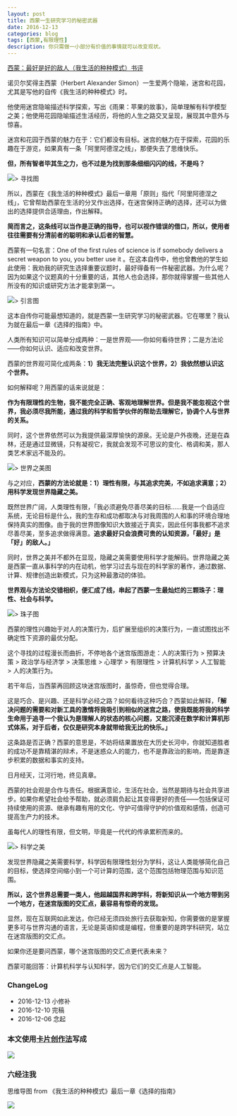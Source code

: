 ```yaml
---
layout: post
title: 西蒙一生研究学习的秘密武器
date: 2016-12-13
categories: blog
tags: [西蒙,有限理性]
description: 你只需做一小部分有价值的事情就可以改变现状。
---
```


[西蒙：最好是好的敌人（我生活的种种模式）书评](https://book.douban.com/review/8227148/)

诺贝尔奖得主西蒙（Herbert Alexander Simon）一生爱两个隐喻，迷宫和花园，尤其是写他的自传《我生活的种种模式》时。

他使用迷宫隐喻描述科学探索，写出《雨果：苹果的故事》，简单理解有科学模型之美；他使用花园隐喻描述生活经历，将他的人生之路交叉呈现，展现其中意外与惊喜。

迷宫和花园于西蒙的魅力在于：它们都没有目标。迷宫的魅力在于探索，花园的乐趣在于游览，如果真有一条「阿里阿德涅之线」，那便失去了思维快乐。

**但，所有智者毕其生之力，也不过是为找到那条细细闪闪的线，不是吗？**

![>  寻找图](http://openmindclub.qiniudn.com/omt/SimonMaze04.png)

所以，西蒙在《我生活的种种模式》最后一章用「原则」指代「阿里阿德涅之线」，它曾帮助西蒙在生活的分叉作出选择，在迷宫保持正确的选择，还可以为做出的选择提供合适理由，作出解释。

**简而言之，这条线可以当作是正确的指导，也可以视作错误的借口，所以，使用者往往需要有分清前者的聪明和承认后者的智慧。**

西蒙有一句名言：One of the first rules of science is if somebody delivers a secret weapon to you, you better use it 。在这本自传中，他也曾教他的学生如此使用：我劝我的研究生选择重要议题时，最好得备有一件秘密武器。为什么呢？因为如果这个议题真的十分重要的话，其他人也会选择，那你就得掌握一些其他人所没有的知识或研究方法才能拿到第一。

![> 引言图](http://openmindclub.qiniudn.com/omt/SimonMaze02.png)

这本自传你可能最想知道的，就是西蒙一生研究学习的秘密武器。它在哪里？我认为就在最后一章《选择的指南》中。

人类所有知识可以简单分成两种：一是世界观——你如何看待世界；二是方法论——你如何认识、适应和改变世界。

西蒙的世界观可简化成两条：**1）我无法完整认识这个世界，2）我依然想认识这个世界。**

如何解释呢？用西蒙的话来说就是：

**作为有限理性的生物，我不能完全正确、客观地理解世界。但是我不能忽视这个世界，我必须尽我所能，通过我的科学和哲学伙伴的帮助去理解它，协调个人与世界的关系。**

同时，这个世界依然可以为我提供最深厚愉快的源泉。无论是户外夜晚，还是在森林，还是通过显微镜，只有凝视它，我就会发现不可思议的变化、格调和美，那人类艺术家远不能及的。

![> 世界之美图](http://openmindclub.qiniudn.com/omt/SimonMaze03.png)

与之对应，**西蒙的方法论就是：1）理性有限，与其追求完美，不如追求满意；2）用科学发现世界隐藏之美。**

既然世界广阔，人类理性有限，「我必须避免尽善尽美的目标……我是一个自适应系统，无论目标是什么，我的生存和成功都取决与对我周围的人和事的环境合理地保持真实的图像。由于我的世界图像知识大致接近于真实，因此任何事我都不追求尽善尽美，至多追求做得满意。**追求最好只会浪费可贵的认知资源，「最好」是「好」的敌人。」**

同时，世界之美并不都外在显现，隐藏之美需要使用科学才能解码。世界隐藏之美是西蒙一直从事科学的内在动机，他学习过去与现在的科学家的著作，通过数据、计算、规律创造出新模式，只为这种最激动的体验。

**世界观与方法论交错相织，便汇成了线，串起了西蒙一生最灿烂的三颗珠子：理性、社会与科学。**

![> 珠子图](http://openmindclub.qiniudn.com/omt/SimonMaze05.png)

西蒙的理性兴趣始于对人的决策行为，后扩展至组织的决策行为，一直试图找出不确定性下资源的最优分配。

这个寻找的过程漫长而曲折，不停地各个迷宫版图游走：人的决策行为 > 预算决策 > 政治学与经济学 > 决策思维 > 心理学 > 有限理性 > 计算机科学 > 人工智能 > 人的决策行为。

若干年后，当西蒙再回顾这块迷宫版图时，虽惊奇，但也觉得合理。

这是巧合、是兴趣、还是科学必经之路？如何看待这种巧合？西蒙如此解释，**「解决问题的需要和对新工具的激情将我吸引到相似的迷宫之路，使我既能将我的科学生命用于追寻一个我认为是理解人的状态的核心问题，又能沉浸在数学和计算机形式体系，对于后者，仅仅是研究本身就带给我无比的快乐。」**

这条路是否正确？西蒙的意思是，不妨将结果置放在大历史长河中，你就知道胜者的成功不是靠精湛的辩术，不是迷惑众人的能力，也不是靠政治的影响，而是靠逐步积累的数据和事实的支持。

日月经天，江河行地，终见真章。

西蒙的社会观是合作与责任。根据满意论，生活在社会，当然是期待与社会共享进步。如果你希望社会给予帮助，就必须肩负起让其变得更好的责任——包括保证可持续使用的资源、继承有趣有用的文化、守护可值得守护的价值观和感情，创造可提高生产力的技术。

虽每代人的理性有限，但文明，毕竟是一代代的传承累积而来的。

![> 科学之美](http://openmindclub.qiniudn.com/omt/SimonMaze06.png)

发现世界隐藏之美需要科学，科学因有限理性划分为学科，这让人类能够简化自己的目标，使选择空间缩小到一个可计算的范围，这个范围包括物理范围与知识范围。

**所以，这个世界总需要一类人，他超越国界和跨学科，将新知识从一个地方带到另一个地方，在迷宫版图的交汇点，最容易有惊奇的发现。**

显然，现在互联网如此发达，你已经无须四处旅行去获取新知，你需要做的是掌握更多可与世界沟通的语言，无论是英语抑或是编程，但重要的是跨学科研究，站立在迷宫版图的交汇点。

如果你还是要问西蒙，哪个迷宫版图的交汇点更代表未来？

西蒙可能回答：计算机科学与认知科学，因为它们的交汇点是人工智能。

### ChangeLog

- 2016-12-13 小修补
- 2016-12-10 完稿
- 2016-12-06 念起



###  本文使用[卡片创作法](http://cnfeat.com/blog/2016/11/20/NabokovWriteStyle/)写成

![](http://openmindclub.qiniudn.com/omt/CardWriting01.jpg)



### 六经注我

思维导图 from 《我生活的种种模式》最后一章《选择的指南》

![](http://openmindclub.qiniudn.com/omt/CardWriting02.jpg)


